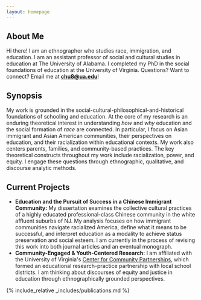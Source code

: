 ```yaml
---
layout: homepage
---
```


## About Me

Hi there! I am an ethnographer who studies race, immigration, and education.
I am an assistant professor of social and cultural studies in education at The University of Alabama. 
I completed my PhD in the social foundations of education at the University of Virginia.
Questions? Want to connect? Email me at <b>[chu8@ua.edu](mailto:chu8@ua.edu)</b>!

## Synopsis 

My work is grounded in the social-cultural-philosophical-and-historical 
foundations of schooling and education. At the core of my research is an enduring
theoretical interest in understanding <i>how</i> and <i>why</i> education and the social formation of <i>race</i> are connected.
In particular, I focus on Asian immigrant and Asian American communities, their perspectives on education, and
their racialization within educational contexts. My work also centers parents, families, and community-based practices. 
The key theoretical constructs throughout my work include racialization, power, and equity. I engage these questions through ethnographic, qualitative, and discourse analytic methods. 

## Current Projects

- **Education and the Pursuit of Success in a Chinese Immigrant Community:** My dissertation examines 
the collective cultural practices of a highly educated professional-class Chinese community in the 
white affluent suburbs of NJ. My analysis focuses on how immigrant communities navigate racialized America, define
what it means to be successful, and interpret education as a modality to achieve status preservation and social esteem.
I am currently in the process of revising this work into both journal articles and an eventual monograph. 
- **Community-Engaged & Youth-Centered Research:** I am affiliated with the University of Virginia's [Center for Community Partnerships](https://www.virginiaequitycenter.org/), 
which formed an educational research-practice partnership with local school districts. 
I am thinking about discourses of equity and justice in education through ethnographically grounded perspectives. 

{% include_relative _includes/publications.md %}